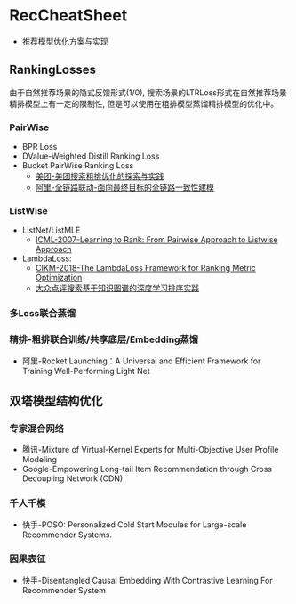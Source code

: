 # RecCheatSheet
- 推荐模型优化方案与实现
## RankingLosses
由于自然推荐场景的隐式反馈形式(1/0), 搜索场景的LTRLoss形式在自然推荐场景精排模型上有一定的限制性, 但是可以使用在粗排模型蒸馏精排模型的优化中。

### PairWise
- BPR Loss
- DValue-Weighted Distill Ranking Loss
- Bucket PairWise Ranking Loss
  - [美团-美团搜索粗排优化的探索与实践](https://tech.meituan.com/2022/08/11/coarse-ranking-exploration-practice.html)
  - [阿里-全链路联动-面向最终目标的全链路一致性建模](https://zhuanlan.zhihu.com/p/413240790)
### ListWise
- ListNet/ListMLE
  - [ICML-2007-Learning to Rank: From Pairwise Approach to Listwise Approach](https://www.microsoft.com/en-us/research/wp-content/uploads/2016/02/tr-2007-40.pdf)
- LambdaLoss:
  -  [CIKM-2018-The LambdaLoss Framework for Ranking Metric Optimization](https://storage.googleapis.com/pub-tools-public-publication-data/pdf/1e34e05e5e4bf2d12f41eb9ff29ac3da9fdb4de3.pdf)
  -  [大众点评搜索基于知识图谱的深度学习排序实践](https://tech.meituan.com/2019/01/17/dianping-search-deeplearning.html)

### 多Loss联合蒸馏

### 精排-粗排联合训练/共享底层/Embedding蒸馏
- 阿里-Rocket Launching：A Universal and Efficient Framework for Training Well-Performing Light Net

## 双塔模型结构优化

### 专家混合网络
- 腾讯-Mixture of Virtual-Kernel Experts for Multi-Objective User Profile Modeling
- Google-Empowering Long-tail Item Recommendation through Cross Decoupling Network (CDN)

### 千人千模
- 快手-POSO: Personalized Cold Start Modules for Large-scale Recommender Systems.


### 因果表征
- 快手-Disentangled Causal Embedding With Contrastive Learning For Recommender System


